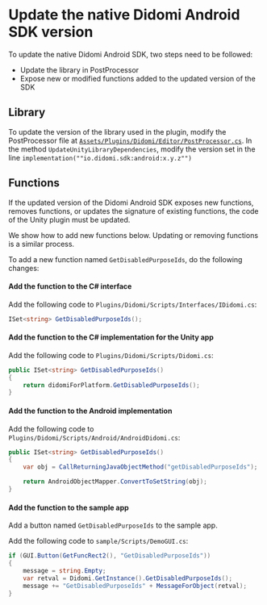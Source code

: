 # Update the native Didomi Android SDK version

To update the native Didomi Android SDK, two steps need to be followed:

- Update the library in PostProcessor
- Expose new or modified functions added to the updated version of the SDK

## Library

To update the version of the library used in the plugin, modify the PostProcessor file at [`Assets/Plugins/Didomi/Editor/PostProcessor.cs`](../../source/Assets/Plugins/Didomi/Editor/PostProcessor.cs).
In the method `UpdateUnityLibraryDependencies`, modify the version set in the line `implementation(""io.didomi.sdk:android:x.y.z"")`

## Functions

If the updated version of the Didomi Android SDK exposes new functions, removes functions, or updates the signature of existing functions, the code of the Unity plugin must be updated.

We show how to add new functions below. Updating or removing functions is a similar process.

To add a new function named `GetDisabledPurposeIds`, do the following changes:

#### Add the function to the C# interface

Add the following code to `Plugins/Didomi/Scripts/Interfaces/IDidomi.cs`:

```csharp
ISet<string> GetDisabledPurposeIds();
```

#### Add the function to the C# implementation for the Unity app

Add the following code to `Plugins/Didomi/Scripts/Didomi.cs`:

```csharp
public ISet<string> GetDisabledPurposeIds()
{
    return didomiForPlatform.GetDisabledPurposeIds();
}
```

#### Add the function to the Android implementation

Add the following code to `Plugins/Didomi/Scripts/Android/AndroidDidomi.cs`:

```csharp
public ISet<string> GetDisabledPurposeIds()
{
    var obj = CallReturningJavaObjectMethod("getDisabledPurposeIds");

    return AndroidObjectMapper.ConvertToSetString(obj);
}
```

#### Add the function to the sample app

Add a button named `GetDisabledPurposeIds` to the sample app.

Add the following code to `sample/Scripts/DemoGUI.cs`:

```csharp
if (GUI.Button(GetFuncRect2(), "GetDisabledPurposeIds"))
{
    message = string.Empty;
    var retval = Didomi.GetInstance().GetDisabledPurposeIds();
    message += "GetDisabledPurposeIds" + MessageForObject(retval);
}
```
